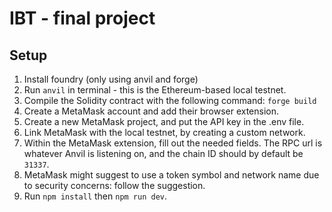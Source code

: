 # IBT - final project

## Setup

1. Install foundry (only using anvil and forge)
2. Run `anvil` in terminal - this is the Ethereum-based local testnet.
3. Compile the Solidity contract with the following command: `forge build`
4. Create a MetaMask account and add their browser extension.
5. Create a new MetaMask project, and put the API key in the .env file.
6. Link MetaMask with the local testnet, by creating a custom network.
7. Within the MetaMask extension, fill out the needed fields. The RPC url is whatever Anvil is listening on, and the chain ID should by default be `31337`.
8. MetaMask might suggest to use a token symbol and network name due to security
   concerns: follow the suggestion.
9. Run `npm install` then `npm run dev`.
